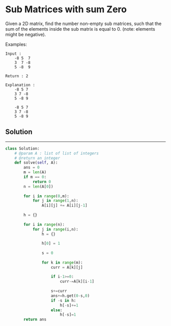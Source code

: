 <h1>Sub Matrices with sum Zero</h1>

<p>
Given a 2D matrix, find the number non-empty sub matrices, such that the sum of the elements inside the sub matrix is equal to 0. (note: elements might be negative).

Examples:

    Input : 
        -8 5  7
        3  7 -8
        5 -8  9

    Return : 2

    Explanation : 
        -8 5 7
        3 7 -8
        5 -8 9

        -8 5 7
        3 7 -8
        5 -8 9
<h2>Solution</h2>

***

```python
class Solution:
    # @param A : list of list of integers
    # @return an integer
    def solve(self, A):
        ans = 0
        m = len(A)
        if m == 0:
            return 0
        n = len(A[0])
        
        for i in range(0,m):
            for j in range(1,n):
                A[i][j] += A[i][j-1]
                
        h = {}
        
        for i in range(n):
            for j in range(i,n):
                h = {}
                
                h[0] = 1
                
                s = 0
                
                for k in range(m):
                    curr = A[k][j]
                    
                    if i-1>=0:
                        curr-=A[k][i-1]
                        
                    s+=curr
                    ans+=h.get(0-s,0)
                    if -s in h:
                        h[-s]+=1
                    else:
                        h[-s]=1
        return ans
```
